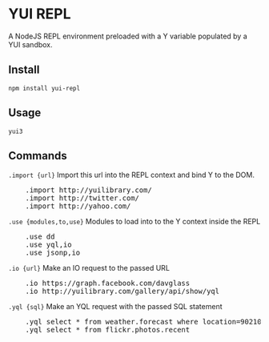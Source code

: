 # YUI REPL

A NodeJS REPL environment preloaded with a Y variable populated by a YUI sandbox.

## Install

    npm install yui-repl

## Usage

    yui3


## Commands

`.import {url}` Import this url into the REPL context and bind Y to the DOM.
<pre class="console">
    .import http://yuilibrary.com/
    .import http://twitter.com/
    .import http://yahoo.com/
</pre>

`.use {modules,to,use}` Modules to load into to the Y context inside the REPL
<pre class="console">
    .use dd
    .use yql,io
    .use jsonp,io
</pre>

`.io {url}` Make an IO request to the passed URL
<pre class="console">
    .io https://graph.facebook.com/davglass
    .io http://yuilibrary.com/gallery/api/show/yql
</pre>

`.yql {sql}` Make an YQL request with the passed SQL statement
<pre class="console">
    .yql select * from weather.forecast where location=90210
    .yql select * from flickr.photos.recent
</pre>


